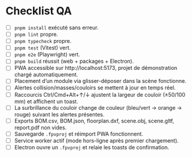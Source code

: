 # Checklist QA

- [ ] `pnpm install` exécuté sans erreur.
- [ ] `pnpm lint` propre.
- [ ] `pnpm typecheck` propre.
- [ ] `pnpm test` (Vitest) vert.
- [ ] `pnpm e2e` (Playwright) vert.
- [ ] `pnpm build` réussit (web + packages + Electron).
- [ ] PWA accessible sur http://localhost:5173, projet de démonstration chargé automatiquement.
- [ ] Placement d’un module via glisser-déposer dans la scène fonctionne.
- [ ] Alertes collision/masses/couloirs se mettent à jour en temps réel.
- [ ] Raccourcis Ctrl/Cmd+Alt+↑/↓ ajustent la largeur de couloir (±50/100 mm) et affichent un toast.
- [ ] La surbrillance du couloir change de couleur (bleu/vert → orange → rouge) suivant les alertes présentes.
- [ ] Exports BOM.csv, BOM.json, floorplan.dxf, scene.obj, scene.gltf, report.pdf non vides.
- [ ] Sauvegarde `.fpvproj` et réimport PWA fonctionnent.
- [ ] Service worker actif (mode hors-ligne après premier chargement).
- [ ] Electron ouvre un `.fpvproj` et relaie les toasts de confirmation.
